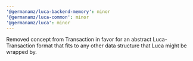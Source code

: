 ```yaml
---
'@germanamz/luca-backend-memory': minor
'@germanamz/luca-common': minor
'@germanamz/luca': minor
---
```


Removed concept from Transaction in favor for an abstract Luca-Transaction format that fits to any other data structure that Luca might be wrapped by.
